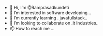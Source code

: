 - 👋 Hi, I’m @Ramprasadkundeti
- 👀 I’m interested in software developing...
- 🌱 I’m currently learning . javafullstack..
- 💞️ I’m looking to collaborate on .It Industries..
- 📫 How to reach me ...

<!---
Ramprasadkundeti/Ramprasadkundeti is a ✨ special ✨ repository because its `README.md` (this file) appears on your GitHub profile.
You can click the Preview link to take a look at your changes.
--->
